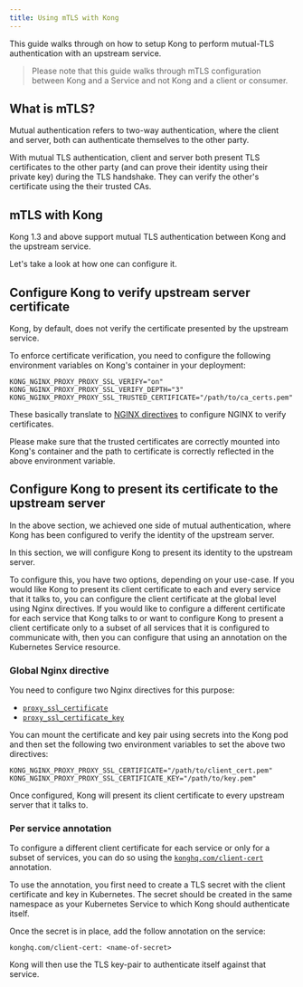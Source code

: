 ```yaml
---
title: Using mTLS with Kong
---
```


This guide walks through on how to setup Kong to perform mutual-TLS
authentication with an upstream service.

> Please note that this guide walks through mTLS configuration between
Kong and a Service and not Kong and a client or consumer.

## What is mTLS?

Mutual authentication refers to two-way authentication, where the client and
server, both can authenticate themselves to the other party.

With mutual TLS authentication, client and server both present TLS
certificates to the other party (and can prove their identity using their
private key) during the TLS handshake. They can verify the other's
certificate using the their trusted CAs.

## mTLS with Kong

Kong 1.3 and above support mutual TLS authentication between Kong and the
upstream service.

Let's take a look at how one can configure it.

## Configure Kong to verify upstream server certificate

Kong, by default, does not verify the certificate presented by the upstream
service.

To enforce certificate verification, you need to configure the following
environment variables on Kong's container in your deployment:

```
KONG_NGINX_PROXY_PROXY_SSL_VERIFY="on"
KONG_NGINX_PROXY_PROXY_SSL_VERIFY_DEPTH="3"
KONG_NGINX_PROXY_PROXY_SSL_TRUSTED_CERTIFICATE="/path/to/ca_certs.pem"
```

These basically translate to
[NGINX directives](https://nginx.org/en/docs/http/ngx_http_proxy_module.html)
to configure NGINX to verify certificates.

Please make sure that the trusted certificates are correctly
mounted into Kong's container and the path to certificate is correctly
reflected in the above environment variable.

## Configure Kong to present its certificate to the upstream server

In the above section, we achieved one side of mutual authentication,
where Kong has been configured to verify the identity of the upstream server.

In this section, we will configure Kong to present its identity to the
upstream server.

To configure this, you have two options, depending on your use-case.
If you would like Kong to present its client certificate to each and every
service that it talks to, you can configure the client certificate
at the global level using Nginx directives.
If you would like to configure a different certificate for
each service that Kong talks to or want to configure Kong to present a
client certificate only to a subset of all services that it is configured to
communicate with, then you can configure that using an annotation on
the Kubernetes Service resource.

### Global Nginx directive

You need to configure two Nginx directives for this purpose:
- [`proxy_ssl_certificate`](https://nginx.org/en/docs/http/ngx_http_proxy_module.html#proxy_ssl_certificate)
- [`proxy_ssl_certificate_key`](https://nginx.org/en/docs/http/ngx_http_proxy_module.html#proxy_ssl_certificate_key)

You can mount the certificate and key pair using secrets into the Kong pod
and then set the following two environment variables to set the above two
directives:

```
KONG_NGINX_PROXY_PROXY_SSL_CERTIFICATE="/path/to/client_cert.pem"
KONG_NGINX_PROXY_PROXY_SSL_CERTIFICATE_KEY="/path/to/key.pem"
```

Once configured, Kong will present its client certificate to every upstream
server that it talks to.

### Per service annotation

To configure a different client certificate for each service or only for a
subset of services, you can do so using the
[`konghq.com/client-cert`](/kong-ingress-controller/{{page.kong_version}}/references/annotations/#konghqcom/client-cert)
annotation.

To use the annotation, you first need to create a TLS secret with the
client certificate and key in Kubernetes.
The secret should be created in the same namespace as your Kubernetes
Service to which Kong should authenticate itself.

Once the secret is in place, add the follow annotation on the service:

```
konghq.com/client-cert: <name-of-secret>
```

Kong will then use the TLS key-pair to authenticate itself against that service.

